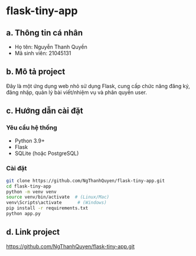 # flask-tiny-app
## a. Thông tin cá nhân  
- Họ tên: Nguyễn Thanh Quyền
- Mã sinh viên: 21045131

## b. Mô tả project  
Đây là một ứng dụng web nhỏ sử dụng Flask, cung cấp chức năng đăng ký, đăng nhập, quản lý bài viết/nhiệm vụ và phân quyền user.  

## c. Hướng dẫn cài đặt  
### Yêu cầu hệ thống  
- Python 3.9+  
- Flask  
- SQLite (hoặc PostgreSQL)  

### Cài đặt  
```bash
git clone https://github.com/NgThanhQuyen/flask-tiny-app.git
cd flask-tiny-app
python -m venv venv
source venv/bin/activate  # (Linux/Mac)
venv\Scripts\activate      # (Windows)
pip install -r requirements.txt
python app.py
```
## d. Link project
https://github.com/NgThanhQuyen/flask-tiny-app.git
